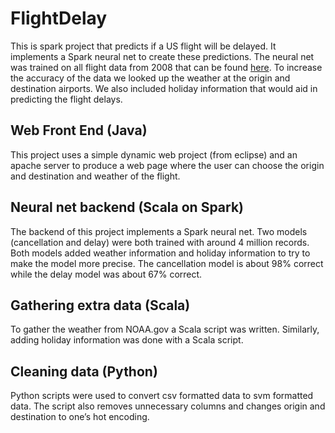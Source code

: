 # FlightDelay
This is spark project that predicts if a US flight will be delayed. It implements a Spark neural net to create these predictions. The neural net was trained on all flight data from 2008 that can be found [here](http://stat-computing.org/dataexpo/2009/the-data.html). To increase the accuracy of the data we looked up the weather at the origin and destination airports. We also included holiday information that would aid in predicting the flight delays. 
## Web Front End (Java)
This project uses a simple dynamic web project (from eclipse) and an apache server to produce a web page where the user can choose the origin and destination and weather of the flight. 
## Neural net backend (Scala on Spark) 
The backend of this project implements a Spark neural net. Two models (cancellation and delay) were both trained with around 4 million records. Both models added weather information and holiday information to try to make the model more precise. The cancellation model is about 98% correct while the delay model was about 67% correct. 
## Gathering extra data (Scala)
To gather the weather from NOAA.gov a Scala script was written. Similarly, adding holiday information was done with a Scala script.
## Cleaning data (Python)
Python scripts were used to convert csv formatted data to svm formatted data. The script also removes unnecessary columns and changes origin and destination to one’s hot encoding. 
